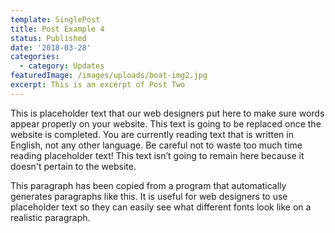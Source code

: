 ```yaml
---
template: SinglePost
title: Post Example 4
status: Published
date: '2018-03-28'
categories:
  - category: Updates
featuredImage: /images/uploads/boat-img2.jpg
excerpt: This is an excerpt of Post Two
---
```

This is placeholder text that our web designers put here to make sure words appear properly on your website. This text is going to be replaced once the website is completed. You are currently reading text that is written in English, not any other language. Be careful not to waste too much time reading placeholder text! This text isn’t going to remain here because it doesn't pertain to the website.

This paragraph has been copied from a program that automatically generates paragraphs like this. It is useful for web designers to use placeholder text so they can easily see what different fonts look like on a realistic paragraph.
